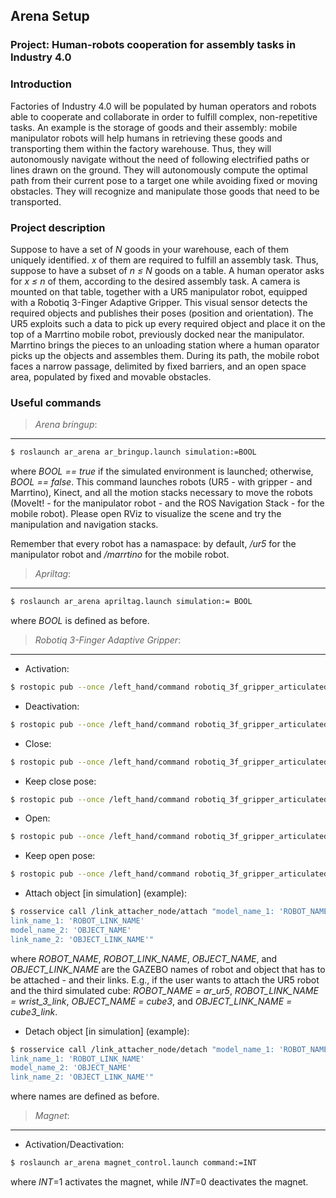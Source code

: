 
## Arena Setup

### Project: Human-robots cooperation for assembly tasks in Industry 4.0

### Introduction

Factories of Industry 4.0 will be populated by human operators and robots able to cooperate and collaborate in order to fulfill complex, non-repetitive tasks. An example is the storage of goods and their assembly: mobile manipulator robots will help humans in retrieving these goods and transporting them within the factory warehouse. Thus, they will autonomously navigate without the need of following electrified paths or lines drawn on the ground. They will autonomously compute the optimal path from their current pose to a target one while avoiding fixed or moving obstacles. They will recognize and manipulate those goods that need to be transported.

### Project description 

Suppose to have a set of *N* goods in your warehouse, each of them uniquely identified. *x* of them are required to fulfill an assembly task. Thus, suppose to have a subset of *n ≤ N* goods on a table. A human operator asks for *x ≤ n* of them, according to the desired assembly task. A camera is mounted on that table, together with a UR5 manipulator robot, equipped with a Robotiq 3-Finger Adaptive Gripper. This visual sensor detects the required objects and publishes their poses (position and orientation). The UR5 exploits such a data to pick up every required object and place it on the top of a Marrtino mobile robot, previously docked near the manipulator. Marrtino brings the pieces to an unloading station where a human oparator picks up the objects and assembles them. During its path, the mobile robot faces a narrow passage, delimited by fixed barriers, and an open space area, populated by fixed and movable obstacles.  


### Useful commands 

> *Arena bringup*:
---


```sh
$ roslaunch ar_arena ar_bringup.launch simulation:=BOOL
```
where *BOOL == true* if the simulated environment is launched; otherwise, *BOOL == false*. This command launches robots (UR5 - with gripper - and Marrtino), Kinect, and all the motion stacks necessary to move the robots (MoveIt! - for the manipulator robot - and the ROS Navigation Stack - for the mobile robot). Please open RViz to visualize the scene and try the manipulation and navigation stacks. 

Remember that every robot has a namaspace: by default, */ur5* for the manipulator robot and */marrtino* for the mobile robot.

> *Apriltag*:
---

```sh
$ roslaunch ar_arena apriltag.launch simulation:= BOOL
```
where *BOOL* is defined as before.

> *Robotiq 3-Finger Adaptive Gripper*:
---

- Activation:

```sh
$ rostopic pub --once /left_hand/command robotiq_3f_gripper_articulated_msgs/Robotiq3FGripperRobotOutput "{rACT: 1, rMOD: 0, rGTO: 0, rATR: 0, rGLV: 0, rICF: 0, rICS: 0, rPRA: 0, rSPA: 0, rFRA: 0, rPRB: 0, rSPB: 0, rFRB: 0, rPRC: 0, rSPC: 0, rFRC: 0, rPRS: 0, rSPS: 0, rFRS: 0}"
```

- Deactivation:

```sh
$ rostopic pub --once /left_hand/command robotiq_3f_gripper_articulated_msgs/Robotiq3FGripperRobotOutput "{rACT: 0, rMOD: 0, rGTO: 0, rATR: 0, rGLV: 0, rICF: 0, rICS: 0, rPRA: 0, rSPA: 0, rFRA: 0, rPRB: 0, rSPB: 0, rFRB: 0, rPRC: 0, rSPC: 0, rFRC: 0, rPRS: 0, rSPS: 0, rFRS: 0}"
```

- Close:

```sh
$ rostopic pub --once /left_hand/command robotiq_3f_gripper_articulated_msgs/Robotiq3FGripperRobotOutput "{rACT: 1, rMOD: 0, rGTO: 1, rATR: 0, rGLV: 0, rICF: 0, rICS: 0, rPRA: 250, rSPA: 200, rFRA: 200, rPRB: 0, rSPB: 0, rFRB: 0, rPRC: 0, rSPC: 0, rFRC: 0, rPRS: 0, rSPS: 0, rFRS: 0}"
```

- Keep close pose:

```sh
$ rostopic pub --once /left_hand/command robotiq_3f_gripper_articulated_msgs/Robotiq3FGripperRobotOutput "{rACT: 1, rMOD: 0, rGTO: 0, rATR: 0, rGLV: 0, rICF: 0, rICS: 0, rPRA: 0, rSPA: 0, rFRA: 0, rPRB: 0, rSPB: 0, rFRB: 0, rPRC: 0, rSPC: 0, rFRC: 0, rPRS: 0, rSPS: 0, rFRS: 0}"
```
 
- Open:

```sh
$ rostopic pub --once /left_hand/command robotiq_3f_gripper_articulated_msgs/Robotiq3FGripperRobotOutput "{rACT: 1, rMOD: 0, rGTO: 1, rATR: 0, rGLV: 0, rICF: 0, rICS: 0, rPRA: 0, rSPA: 200, rFRA: 0, rPRB: 0, rSPB: 0, rFRB: 0, rPRC: 0, rSPC: 0, rFRC: 0, rPRS: 0, rSPS: 0, rFRS: 0}"
```

- Keep open pose:

```sh
$ rostopic pub --once /left_hand/command robotiq_3f_gripper_articulated_msgs/Robotiq3FGripperRobotOutput "{rACT: 1, rMOD: 0, rGTO: 0, rATR: 0, rGLV: 0, rICF: 0, rICS: 0, rPRA: 250, rSPA: 0, rFRA: 200, rPRB: 0, rSPB: 0, rFRB: 0, rPRC: 0, rSPC: 0, rFRC: 0, rPRS: 0, rSPS: 0, rFRS: 0}"
```

- Attach object [in simulation] (example):

```sh
$ rosservice call /link_attacher_node/attach "model_name_1: 'ROBOT_NAME'
link_name_1: 'ROBOT_LINK_NAME'
model_name_2: 'OBJECT_NAME'
link_name_2: 'OBJECT_LINK_NAME'"
```

where *ROBOT_NAME*, *ROBOT_LINK_NAME*, *OBJECT_NAME*, and *OBJECT_LINK_NAME* are the GAZEBO names of robot and object that has to be attached - and their links. E.g., if the user wants to attach the UR5 robot and the third simulated cube: *ROBOT_NAME = ar_ur5*, *ROBOT_LINK_NAME = wrist_3_link*, *OBJECT_NAME = cube3*, and *OBJECT_LINK_NAME = cube3_link*. 

- Detach object [in simulation] (example):

```sh
$ rosservice call /link_attacher_node/detach "model_name_1: 'ROBOT_NAME'
link_name_1: 'ROBOT_LINK_NAME'
model_name_2: 'OBJECT_NAME'
link_name_2: 'OBJECT_LINK_NAME'"
```
where names are defined as before.

> *Magnet*:
---


- Activation/Deactivation:

```sh
$ roslaunch ar_arena magnet_control.launch command:=INT
```

where *INT*=1 activates the magnet, while *INT*=0 deactivates the magnet.
